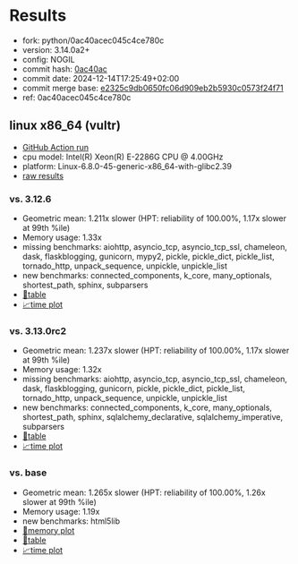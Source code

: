 # Results

- fork: python/0ac40acec045c4ce780c
- version: 3.14.0a2+
- config: NOGIL
- commit hash: [0ac40ac](https://github.com/python/cpython/commit/0ac40ac)
- commit date: 2024-12-14T17:25:49+02:00
- commit merge base: [e2325c9db0650fc06d909eb2b5930c0573f24f71](https://github.com/python/cpython/commit/e2325c9db0650fc06d909eb2b5930c0573f24f71)
- ref: 0ac40acec045c4ce780c

## linux x86_64 (vultr)

- [GitHub Action run](https://github.com/facebookexperimental/free-threading-benchmarking/actions/runs/12334187396)
- cpu model: Intel(R) Xeon(R) E-2286G CPU @ 4.00GHz
- platform: Linux-6.8.0-45-generic-x86_64-with-glibc2.39
- [raw results](bm-20241214-vultr-x86_64-python-0ac40acec045c4ce780c-3.14.0a2%2B-0ac40ac.json)

### vs. 3.12.6

- Geometric mean: 1.211x slower (HPT: reliability of 100.00%, 1.17x slower at 99th %ile)
- Memory usage: 1.33x
- missing benchmarks: aiohttp, asyncio_tcp, asyncio_tcp_ssl, chameleon, dask, flaskblogging, gunicorn, mypy2, pickle, pickle_dict, pickle_list, tornado_http, unpack_sequence, unpickle, unpickle_list
- new benchmarks: connected_components, k_core, many_optionals, shortest_path, sphinx, subparsers
- [📄table](bm-20241214-vultr-x86_64-python-0ac40acec045c4ce780c-3.14.0a2%2B-0ac40ac-vs-3.12.6.md)
- [📈time plot](bm-20241214-vultr-x86_64-python-0ac40acec045c4ce780c-3.14.0a2%2B-0ac40ac-vs-3.12.6.svg)

### vs. 3.13.0rc2

- Geometric mean: 1.237x slower (HPT: reliability of 100.00%, 1.17x slower at 99th %ile)
- Memory usage: 1.32x
- missing benchmarks: aiohttp, asyncio_tcp, asyncio_tcp_ssl, chameleon, dask, flaskblogging, gunicorn, pickle, pickle_dict, pickle_list, tornado_http, unpack_sequence, unpickle, unpickle_list
- new benchmarks: connected_components, k_core, many_optionals, shortest_path, sphinx, sqlalchemy_declarative, sqlalchemy_imperative, subparsers
- [📄table](bm-20241214-vultr-x86_64-python-0ac40acec045c4ce780c-3.14.0a2%2B-0ac40ac-vs-3.13.0rc2.md)
- [📈time plot](bm-20241214-vultr-x86_64-python-0ac40acec045c4ce780c-3.14.0a2%2B-0ac40ac-vs-3.13.0rc2.svg)

### vs. base

- Geometric mean: 1.265x slower (HPT: reliability of 100.00%, 1.26x slower at 99th %ile)
- Memory usage: 1.19x
- new benchmarks: html5lib
- [🧠memory plot](bm-20241214-vultr-x86_64-python-0ac40acec045c4ce780c-3.14.0a2%2B-0ac40ac-vs-base-mem.svg)
- [📄table](bm-20241214-vultr-x86_64-python-0ac40acec045c4ce780c-3.14.0a2%2B-0ac40ac-vs-base.md)
- [📈time plot](bm-20241214-vultr-x86_64-python-0ac40acec045c4ce780c-3.14.0a2%2B-0ac40ac-vs-base.svg)

